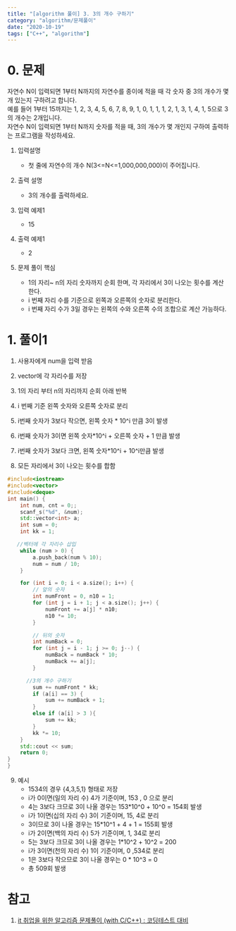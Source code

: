 ```yaml
---
title: "[algorithm 풀이] 3. 3의 개수 구하기"
category: "algorithm/문제풀이"
date: "2020-10-19"
tags: ["C++", "algorithm"]
---
```


# 0. 문제

자연수 N이 입력되면 1부터 N까지의 자연수를 종이에 적을 때 각 숫자 중 3의 개수가 몇 개 있는지 구하려고 합니다.  
예를 들어 1부터 15까지는 1, 2, 3, 4, 5, 6, 7, 8, 9, 1, 0, 1, 1, 1, 2, 1, 3, 1, 4, 1, 5으로 3의 개수는 2개입니다.  
자연수 N이 입력되면 1부터 N까지 숫자를 적을 때, 3의 개수가 몇 개인지 구하여 출력하는 프로그램을 작성하세요.

1. 입력설명
   - 첫 줄에 자연수의 개수 N(3<=N<=1,000,000,000)이 주어집니다.
2. 출력 설명
   - 3의 개수를 출력하세요.
3. 입력 예제1
   - 15
4. 출력 예제1
   - 2
5. 문제 풀이 핵심

   - 1의 자리~ n의 자리 숫자까지 순회 한며, 각 자리에서 3이 나오는 횟수를 계산한다.
   - i 번째 자리 수를 기준으로 왼쪽과 오른쪽의 숫자로 분리한다.
   - i 번째 자리 수가 3일 경우는 왼쪽의 수와 오른쪽 수의 조합으로 계산 가능하다.

# 1. 풀이1

1. 사용자에게 num을 입력 받음
2. vector에 각 자리수를 저장

3. 1의 자리 부터 n의 자리까지 순회 아래 반복
4. i 번째 기준 왼쪽 숫자와 오른쪽 숫자로 분리
5. i번째 숫자가 3보다 작으면, 왼쪽 숫자 \* 10^i 만큼 3이 발생
6. i번째 숫자가 3이면 왼쪽 숫자\*10^i + 오른쪽 숫자 + 1 만큼 발생
7. i번째 숫자가 3보다 크면, 왼쪽 숫자\*10^i + 10^i만큼 발생
8. 모든 자리에서 3이 나오는 횟수를 합함

```cpp
#include<iostream>
#include<vector>
#include<deque>
int main() {
	int num, cnt = 0;;
	scanf_s("%d", &num);
	std::vector<int> a;
	int sum = 0;
	int kk = 1;

   //벡터에 각 자리수 삽입
	while (num > 0) {
		a.push_back(num % 10);
		num = num / 10;
	}

	for (int i = 0; i < a.size(); i++) {
		// 앞의 숫자
		int numFront = 0, n10 = 1;
		for (int j = i + 1; j < a.size(); j++) {
			numFront += a[j] * n10;
			n10 *= 10;
		}

		// 뒤의 숫자
		int numBack = 0;
		for (int j = i - 1; j >= 0; j--) {
			numBack = numBack * 10;
			numBack += a[j];
		}

      //3의 개수 구하기
		sum += numFront * kk;
		if (a[i] == 3) {
			sum += numBack + 1;
		}
		else if (a[i] > 3 ){
			sum += kk;
		}
		kk *= 10;
	}
	std::cout << sum;
	return 0;
}
}
```

9. 예시
   - 1534의 경우 {4,3,5,1} 형태로 저장
   - i가 0이면(일의 자리 수) 4가 기준이며, 153 , 0 으로 분리
   - 4는 3보다 크므로 3이 나올 경우는 153\*10^0 + 10^0 = 154회 발생
   - i가 1이면(십의 자리 수) 3이 기준이며, 15, 4로 분리
   - 3이므로 3이 나올 경우는 15\*10^1 + 4 + 1 = 155회 발생
   - i가 2이면(백의 자리 수) 5가 기준이며, 1, 34로 분리
   - 5는 3보다 크므로 3이 나올 경우는 1\*10^2 + 10^2 = 200
   - i가 3이면(천의 자리 수) 1이 기준이며, 0 ,534로 분리
   - 1은 3보다 작으므로 3이 나올 경우는 0 \* 10^3 = 0
   - 총 509회 발생

# 참고

1. [it 취업을 위한 알고리즘 문제풀이 (with C/C++) : 코딩테스트 대비](https://www.inflearn.com/course/%EC%95%8C%EA%B3%A0%EB%A6%AC%EC%A6%98/)
